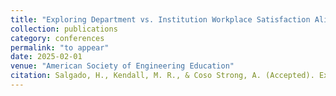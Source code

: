 ```yaml
---
title: "Exploring Department vs. Institution Workplace Satisfaction Alignment Among STEM Professional Track Faculty at HSIs Using Machine Learning."
collection: publications
category: conferences
permalink: "to appear"
date: 2025-02-01
venue: "American Society of Engineering Education"
citation: Salgado, H., Kendall, M. R., & Coso Strong, A. (Accepted). Exploring Department vs. Institution Workplace Satisfaction Alignment Among STEM Professional Track Faculty at HSIs Using Machine Learning. 2025 ASEE Annual Conference & Exposition Proceedings. 2025 ASEE Annual Conference & Exposition, Montreal, CA. "
---
```



